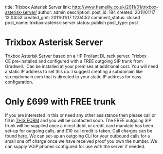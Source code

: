 title: Trixbox Asterisk Server
link: http://www.flamelily.co.uk/2011/01/trixbox-asterisk-server/
author: admin
description: 
post_id: 184
created: 2011/01/17 12:04:52
created_gmt: 2011/01/17 12:04:52
comment_status: closed
post_name: trixbox-asterisk-server
status: publish
post_type: post

# Trixbox Asterisk Server

Trixbox Asterisk Server based on a HP Proliant DL rack server. Trixbox CE pre-installed and configured with a FREE outgoing SIP trunk from Gradwell.  Can be installed at your premises at additional cost. You will need a static IP address to set this up. I suggest creating a subdomain like sip.mydomain.com that is directed to your static IP address for easy configuration.  

# Only £699 with FREE trunk

If you are interested in this or need any other assistance then please call or fill in [THIS FORM](/contact.html) and you will be contacted soon. The FREE outgoing SIP trunk will be supplied once a direct debit or credit card mandate has been set-up for outgoing calls, and £10 call credit is taken. Call charges can be found [here.](http://www.gradwell.com/phoneservices/callcharges) We can set-up an outgoing CLI for your outbound calls for a small one off charge once we have received proof you own the number. We can supply VOIP phones configured for use with the server if needed.